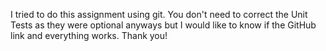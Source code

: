 I tried to do this assignment using git. You don't need to correct the Unit Tests as they were optional anyways but I would like to know if the GitHub link and everything works. Thank you!
